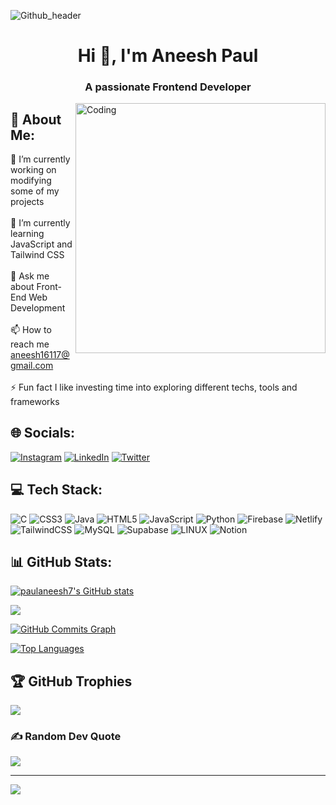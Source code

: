 ![Github_header](https://user-images.githubusercontent.com/126695924/227786113-7dc3a0f4-5c00-46ec-a528-16e7b8157fde.jpg)

<h1 align="center">Hi 👋, I'm Aneesh Paul</h1>
<h3 align="center">A passionate Frontend Developer</h3>
<img align="right" alt="Coding" width="400" src="https://images.squarespace-cdn.com/content/v1/5769fc401b631bab1addb2ab/1541580611624-TE64QGKRJG8SWAIUS7NS/coding-freak.gif">

## 💫 About Me:
🔭 I’m currently working on modifying some of my projects<br><br>🌱 I’m currently learning JavaScript and Tailwind CSS<br><br>💬 Ask me about Front-End Web Development<br><br>📫 How to reach me aneesh16117@gmail.com<br><br>⚡ Fun fact I like investing time into exploring different techs, tools and frameworks


## 🌐 Socials:
[![Instagram](https://img.shields.io/badge/Instagram-%23E4405F.svg?logo=Instagram&logoColor=white)](https://instagram.com/paulaneesh7) [![LinkedIn](https://img.shields.io/badge/LinkedIn-%230077B5.svg?logo=linkedin&logoColor=white)](https://linkedin.com/in/aneesh-paul-a64aa6248) [![Twitter](https://img.shields.io/badge/Twitter-%231DA1F2.svg?logo=Twitter&logoColor=white)](https://twitter.com/vincenzo7v2) 

## 💻 Tech Stack:
![C](https://img.shields.io/badge/c-%2300599C.svg?style=for-the-badge&logo=c&logoColor=white) ![CSS3](https://img.shields.io/badge/css3-%231572B6.svg?style=for-the-badge&logo=css3&logoColor=white) ![Java](https://img.shields.io/badge/java-%23ED8B00.svg?style=for-the-badge&logo=java&logoColor=white) ![HTML5](https://img.shields.io/badge/html5-%23E34F26.svg?style=for-the-badge&logo=html5&logoColor=white) ![JavaScript](https://img.shields.io/badge/javascript-%23323330.svg?style=for-the-badge&logo=javascript&logoColor=%23F7DF1E) ![Python](https://img.shields.io/badge/python-3670A0?style=for-the-badge&logo=python&logoColor=ffdd54) ![Firebase](https://img.shields.io/badge/firebase-%23039BE5.svg?style=for-the-badge&logo=firebase) ![Netlify](https://img.shields.io/badge/netlify-%23000000.svg?style=for-the-badge&logo=netlify&logoColor=#00C7B7) ![TailwindCSS](https://img.shields.io/badge/tailwindcss-%2338B2AC.svg?style=for-the-badge&logo=tailwind-css&logoColor=white) ![MySQL](https://img.shields.io/badge/mysql-%2300f.svg?style=for-the-badge&logo=mysql&logoColor=white) 	![Supabase](https://img.shields.io/badge/Supabase-3ECF8E?style=for-the-badge&logo=supabase&logoColor=white) ![LINUX](https://img.shields.io/badge/Linux-FCC624?style=for-the-badge&logo=linux&logoColor=black) ![Notion](https://img.shields.io/badge/Notion-%23000000.svg?style=for-the-badge&logo=notion&logoColor=white)

## 📊 GitHub Stats:
<a href="http://www.github.com/paulaneesh7"><img src="https://github-readme-stats.vercel.app/api?username=paulaneesh7&show_icons=true&hide=&count_private=true&title_color=14b8a6&text_color=f97316&icon_color=14b8a6&bg_color=000000&hide_border=true&show_icons=true" alt="paulaneesh7's GitHub stats" /></a>

<a href="http://www.github.com/paulaneesh7"><img src="https://github-readme-streak-stats.herokuapp.com/?user=paulaneesh7&stroke=f97316&background=000000&ring=14b8a6&fire=14b8a6&currStreakNum=f97316&currStreakLabel=14b8a6&sideNums=f97316&sideLabels=f97316&dates=f97316&hide_border=true" /></a>

<a href="http://www.github.com/paulaneesh7"><img src="https://github-readme-activity-graph.cyclic.app/graph?username=paulaneesh7&bg_color=000000&color=f97316&line=14b8a6&point=f97316&area_color=000000&area=true&hide_border=true&custom_title=GitHub%20Commits%20Graph" alt="GitHub Commits Graph" /></a>

<a href="https://github.com/paulaneesh7" align="left"><img src="https://github-readme-stats.vercel.app/api/top-langs/?username=paulaneesh7&langs_count=10&title_color=14b8a6&text_color=f97316&icon_color=14b8a6&bg_color=000000&hide_border=true&locale=en&custom_title=Top%20%Languages" alt="Top Languages" /></a>


## 🏆 GitHub Trophies
![](https://github-profile-trophy.vercel.app/?username=paulaneesh7&theme=radical&no-frame=false&no-bg=true&margin-w=4)

### ✍️ Random Dev Quote
![](https://quotes-github-readme.vercel.app/api?type=horizontal&theme=radical)

---
[![](https://visitcount.itsvg.in/api?id=paulaneesh7&icon=0&color=0)](https://visitcount.itsvg.in)

<!-- Proudly created with GPRM ( https://gprm.itsvg.in ) -->

